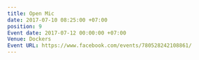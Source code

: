 ```yaml
---
title: Open Mic
date: 2017-07-10 08:25:00 +07:00
position: 9
Event date: 2017-07-12 00:00:00 +07:00
Venue: Dockers
Event URL: https://www.facebook.com/events/780528242108861/
---
```


